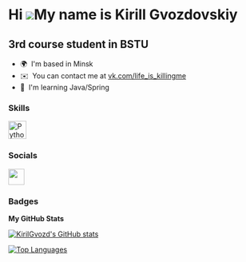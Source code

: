 Hi ![](https://user-images.githubusercontent.com/18350557/176309783-0785949b-9127-417c-8b55-ab5a4333674e.gif)My name is Kirill Gvozdovskiy
==========================================================================================================================================

3rd course student in BSTU
--------------------------

* 🌍  I'm based in Minsk
* ✉️  You can contact me at [vk.com/life\_is\_killingme](mailto:vk.com/life_is_killingme)
* 🧠  I'm learning Java/Spring

### Skills


<p align="left">
<a href="https://www.python.org/" target="_blank" rel="noreferrer"><img src="https://raw.githubusercontent.com/danielcranney/readme-generator/main/public/icons/skills/python-colored.svg" width="36" height="36" alt="Python" /></a>
</p>


### Socials

<p align="left"> <a href="https://www.github.com/KirilGvozd" target="_blank" rel="noreferrer"><img src="https://raw.githubusercontent.com/danielcranney/readme-generator/main/public/icons/socials/github.svg" width="32" height="32" /></a></p>

### Badges

<b>My GitHub Stats</b>

<a href="http://www.github.com/KirilGvozd"><img src="https://github-readme-stats.vercel.app/api?username=KirilGvozd&show_icons=true&hide=&count_private=true&title_color=0891b2&text_color=ffffff&icon_color=0891b2&bg_color=1c1917&hide_border=true&show_icons=true" alt="KirilGvozd's GitHub stats" /></a>

<a href="https://github.com/KirilGvozd" align="left"><img src="https://github-readme-stats.vercel.app/api/top-langs/?username=KirilGvozd&langs_count=10&title_color=0891b2&text_color=ffffff&icon_color=0891b2&bg_color=1c1917&hide_border=true&locale=en&custom_title=Top%20%Languages" alt="Top Languages" /></a>
